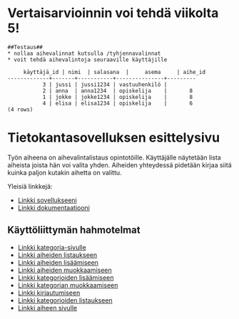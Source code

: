 # Vertaisarvioinnin voi tehdä viikolta 5!
    ##Testaus## 
    * nollaa aihevalinnat kutsulla /tyhjennavalinnat
    * voit tehdä aihevalintoja seuraaville käyttäjille
```
     käyttäjä_id | nimi  | salasana  |     asema     | aihe_id 
-------------+-------+-----------+---------------+---------
           3 | jussi | jussi1234 | vastuuhenkilö |        
           2 | anna  | anna1234  | opiskelija    |       8
           1 | jokke | jokke1234 | opiskelija    |       8
           4 | elisa | elisa1234 | opiskelija    |       6
(4 rows)
```
# Tietokantasovelluksen esittelysivu

Työn aiheena on aihevalintalistaus opintotöille. Käyttäjälle näytetään lista aiheista
joista hän voi valita yhden. Aiheiden yhteydessä pidetään kirjaa siitä kuinka paljon
kutakin aihetta on valittu.   

Yleisiä linkkejä:

* [Linkki sovellukseeni](https://magga.users.cs.helsinki.fi/tsoha)
* [Linkki dokumentaatiooni](https://github.com/maggaou/Tsoha-Bootstrap/blob/master/doc/dokumentaatio.pdf)

## Käyttöliittymän hahmotelmat

* [Linkki kategoria-sivulle](http://magga.users.cs.helsinki.fi/tsoha/kategoria)
* [Linkki aiheiden listaukseen](http://magga.users.cs.helsinki.fi/tsoha/aiheet)
* [Linkki aiheiden lisäämiseen](http://magga.users.cs.helsinki.fi/tsoha/aihelisays)
* [Linkki aiheiden muokkaamiseen](http://magga.users.cs.helsinki.fi/tsoha/aihemuokkaus)
* [Linkki kategorioiden lisäämiseen](http://magga.users.cs.helsinki.fi/tsoha/kategorialisays)
* [Linkki kategorian muokkaamiseen](http://magga.users.cs.helsinki.fi/tsoha/kategoriamuokkaus)
* [Linkki kirjautumiseen](http://magga.users.cs.helsinki.fi/tsoha/login)
* [Linkki kategorioiden listaukseen](http://magga.users.cs.helsinki.fi/tsoha/kategorialistaus)
* [Linkki aiheen sivulle](http://magga.users.cs.helsinki.fi/tsoha/aihe)


